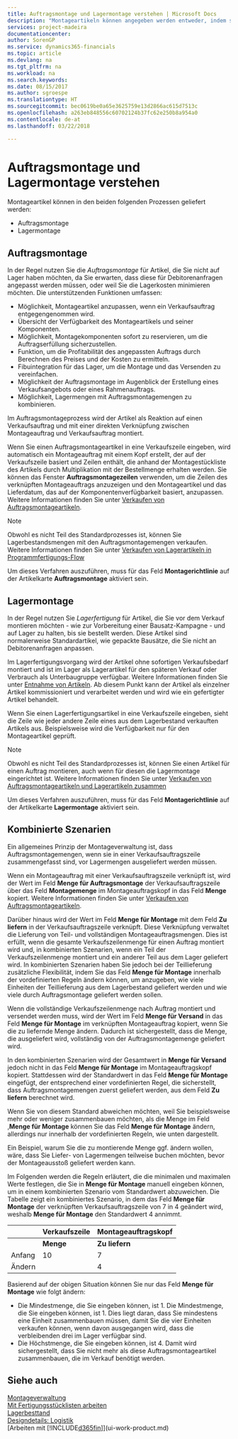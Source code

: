 ```yaml
---
title: Auftragsmontage und Lagermontage verstehen | Microsoft Docs
description: "Montageartikeln können angegeben werden entweder, indem sie zusammengestellt werden, wenn sie bestellt oder montiert werden oder indem sie im Lager gehalten werden, bis diese Anforderung eines Verkaufsauftrags sind."
services: project-madeira
documentationcenter: 
author: SorenGP
ms.service: dynamics365-financials
ms.topic: article
ms.devlang: na
ms.tgt_pltfrm: na
ms.workload: na
ms.search.keywords: 
ms.date: 08/15/2017
ms.author: sgroespe
ms.translationtype: HT
ms.sourcegitcommit: bec0619be0a65e3625759e13d2866ac615d7513c
ms.openlocfilehash: a263eb848556c60702124b37fc62e250b8a954a0
ms.contentlocale: de-at
ms.lasthandoff: 03/22/2018

---
```

# <a name="understanding-assemble-to-order-and-assemble-to-stock"></a>Auftragsmontage und Lagermontage verstehen
Montageartikel können in den beiden folgenden Prozessen geliefert werden:  

-   Auftragsmontage  
-   Lagermontage  

## <a name="assemble-to-order"></a>Auftragsmontage  
In der Regel nutzen Sie die *Auftragsmontage* für Artikel, die Sie nicht auf Lager haben möchten, da Sie erwarten, dass diese für Debitorenanfragen angepasst werden müssen, oder weil Sie die Lagerkosten minimieren möchten. Die unterstützenden Funktionen umfassen:  

-   Möglichkeit, Montageartikel anzupassen, wenn ein Verkaufsauftrag entgegengenommen wird.  
-   Übersicht der Verfügbarkeit des Montageartikels und seiner Komponenten.  
-   Möglichkeit, Montagekomponenten sofort zu reservieren, um die Auftragserfüllung sicherzustellen.  
-   Funktion, um die Profitabilität des angepassten Auftrags durch Berechnen des Preises und der Kosten zu ermitteln.  
-   Fibuintegration für das Lager, um die Montage und das Versenden zu vereinfachen.  
-   Möglichkeit der Auftragsmontage im Augenblick der Erstellung eines Verkaufsangebots oder eines Rahmenauftrags.  
-   Möglichkeit, Lagermengen mit Auftragsmontagemengen zu kombinieren.  

Im Auftragsmontageprozess wird der Artikel als Reaktion auf einen Verkaufsauftrag und mit einer direkten Verknüpfung zwischen Montageauftrag und Verkaufsauftrag montiert.  

Wenn Sie einen Auftragsmontageartikel in eine Verkaufszeile eingeben, wird automatisch ein Montageauftrag mit einem Kopf erstellt, der auf der Verkaufszeile basiert und Zeilen enthält, die anhand der Montagestückliste des Artikels durch Multiplikation mit der Bestellmenge erhalten werden. Sie können das Fenster **Auftragsmontagezeilen** verwenden, um die Zeilen des verknüpften Montageauftrags anzuzeigen und den Montageartikel und das Lieferdatum, das auf der Komponentenverfügbarkeit basiert, anzupassen. Weitere Informationen finden Sie unter [Verkaufen von Auftragsmontageartikeln](assembly-how-to-sell-items-assembled-to-order.md).  

> [!NOTE]  
>  Obwohl es nicht Teil des Standardprozesses ist, können Sie Lagerbestandsmengen mit den Auftragsmontagemengen verkaufen. Weitere Informationen finden Sie unter [Verkaufen von Lagerartikeln in Programmfertigungs-Flow](assembly-how-to-sell-inventory-items-in-assemble-to-order-flows.md)  

 Um dieses Verfahren auszuführen, muss für das Feld **Montagerichtlinie** auf der Artikelkarte **Auftragsmontage** aktiviert sein.  

## <a name="assemble-to-stock"></a>Lagermontage  
 In der Regel nutzen Sie *Lagerfertigung* für Artikel, die Sie vor dem Verkauf montieren möchten - wie zur Vorbereitung einer Bausatz-Kampagne - und auf Lager zu halten, bis sie bestellt werden. Diese Artikel sind normalerweise Standardartikel, wie gepackte Bausätze, die Sie nicht an Debitorenanfragen anpassen.  

 Im Lagerfertigungsvorgang wird der Artikel ohne sofortigen Verkaufsbedarf montiert und ist im Lager als Lagerartikel für den späteren Verkauf oder Verbrauch als Unterbaugruppe verfügbar. Weitere Informationen finden Sie unter [Entnahme von Artikeln](assembly-how-to-assemble-items.md). Ab diesem Punkt kann der Artikel als einzelner Artikel kommissioniert und verarbeitet werden und wird wie ein gefertigter Artikel behandelt.  

 Wenn Sie einen Lagerfertigungsartikel in eine Verkaufszeile eingeben, sieht die Zeile wie jeder andere Zeile eines aus dem Lagerbestand verkauften Artikels aus. Beispielsweise wird die Verfügbarkeit nur für den Montageartikel geprüft.  

> [!NOTE]  
>  Obwohl es nicht Teil des Standardprozesses ist, können Sie einen Artikel für einen Auftrag montieren, auch wenn für diesen die Lagermontage eingerichtet ist. Weitere Informationen finden Sie unter [Verkaufen von Auftragsmontageartikeln und Lagerartikeln zusammen](assembly-how-to-sell-assemble-to-order-items-and-inventory-items-together.md)  

 Um dieses Verfahren auszuführen, muss für das Feld **Montagerichtlinie** auf der Artikelkarte **Lagermontage** aktiviert sein.  

## <a name="combination-scenarios"></a>Kombinierte Szenarien  
 Ein allgemeines Prinzip der Montageverwaltung ist, dass Auftragsmontagemengen, wenn sie in einer Verkaufsauftragszeile zusammengefasst sind, vor Lagermengen ausgeliefert werden müssen.  

 Wenn ein Montageauftrag mit einer Verkaufsauftragszeile verknüpft ist, wird der Wert im Feld **Menge für Auftragsmontage** der Verkaufsauftragszeile über das Feld **Montagemenge** im Montageauftragskopf in das Feld **Menge** kopiert. Weitere Informationen finden Sie unter [Verkaufen von Auftragsmontageartikeln](assembly-how-to-sell-items-assembled-to-order.md).  

 Darüber hinaus wird der Wert im Feld **Menge für Montage** mit dem Feld **Zu liefern** in der Verkaufsauftragszeile verknüpft. Diese Verknüpfung verwaltet die Lieferung von Teil- und vollständigen Montageauftragsmengen. Dies ist erfüllt, wenn die gesamte Verkaufszeilenmenge für einen Auftrag montiert wird und, in kombinierten Szenarien, wenn ein Teil der Verkaufszeilenmenge montiert und ein anderer Teil aus dem Lager geliefert wird. In kombinierten Szenarien haben Sie jedoch bei der Teillieferung zusätzliche Flexibilität, indem Sie das Feld **Menge für Montage** innerhalb der vordefinierten Regeln ändern können, um anzugeben, wie viele Einheiten der Teillieferung aus dem Lagerbestand geliefert werden und wie viele durch Auftragsmontage geliefert werden sollen.  

 Wenn die vollständige Verkaufszeilenmenge nach Auftrag montiert und versendet werden muss, wird der Wert im Feld **Menge für Versand** in das Feld **Menge für Montage** im verknüpften Montageauftrag kopiert, wenn Sie die zu liefernde Menge ändern. Dadurch ist sichergestellt, dass die Menge, die ausgeliefert wird, vollständig von der Auftragsmontagemenge geliefert wird.  

 In den kombinierten Szenarien wird der Gesamtwert in **Menge für Versand** jedoch nicht in das Feld **Menge für Montage** im Montageauftragskopf kopiert. Stattdessen wird der Standardwert in das Feld **Menge für Montage** eingefügt, der entsprechend einer vordefinierten Regel, die sicherstellt, dass Auftragsmontagemengen zuerst geliefert werden, aus dem Feld **Zu liefern** berechnet wird.  

 Wenn Sie von diesem Standard abweichen möchten, weil Sie beispielsweise mehr oder weniger zusammenbauen möchten, als die Menge im Feld ,**Menge für Montage** können Sie das Feld **Menge für Montage** ändern, allerdings nur innerhalb der vordefinierten Regeln, wie unten dargestellt.  

 Ein Beispiel, warum Sie die zu montierende Menge ggf. ändern wollen, wäre, dass Sie Liefer- von Lagermengen teilweise buchen möchten, bevor der Montageausstoß geliefert werden kann.  

 Im Folgenden werden die Regeln erläutert, die die minimalen und maximalen Werte festlegen, die Sie in **Menge für Montage** manuell eingeben können, um in einem kombinierten Szenario vom Standardwert abzuweichen. Die Tabelle zeigt ein kombiniertes Szenario, in dem das Feld **Menge für Montage** der verknüpften Verkaufsauftragszeile von 7 in 4 geändert wird, weshalb **Menge für Montage** den Standardwert 4 annimmt.  

||Verkaufszeile|Montageauftragskopf|  
|-|----------------------|---------------------------|  
||**Menge**|**Zu liefern**|**Menge für Auftragsmontage**|**Menge geliefert**|**Menge**|**Menge für Montage**|**Zusammengesetzte Menge**|**Restmenge**|  
|Anfang|10|7|7|0|7|7|0|7|  
|Ändern||4||||4 (standardmäßig eingefügt)|||  

 Basierend auf der obigen Situation können Sie nur das Feld **Menge für Montage** wie folgt ändern:  

-   Die Mindestmenge, die Sie eingeben können, ist 1. Die Mindestmenge, die Sie eingeben können, ist 1. Dies liegt daran, dass Sie mindestens eine Einheit zusammenbauen müssen, damit Sie die vier Einheiten verkaufen können, wenn davon ausgegangen wird, dass die verbleibenden drei im Lager verfügbar sind.  
-   Die Höchstmenge, die Sie eingeben können, ist 4. Damit wird sichergestellt, dass Sie nicht mehr als diese Auftragsmontageartikel zusammenbauen, die im Verkauf benötigt werden.  

## <a name="see-also"></a>Siehe auch  
[Montageverwaltung](assembly-assemble-items.md)  
[Mit Fertigungsstücklisten arbeiten](inventory-how-work-BOMs.md)  
[Lagerbesttand](inventory-manage-inventory.md)  
[Designdetails: Logistik](design-details-warehouse-management.md)  
[Arbeiten mit [!INCLUDE[d365fin](includes/d365fin_md.md)]](ui-work-product.md)

